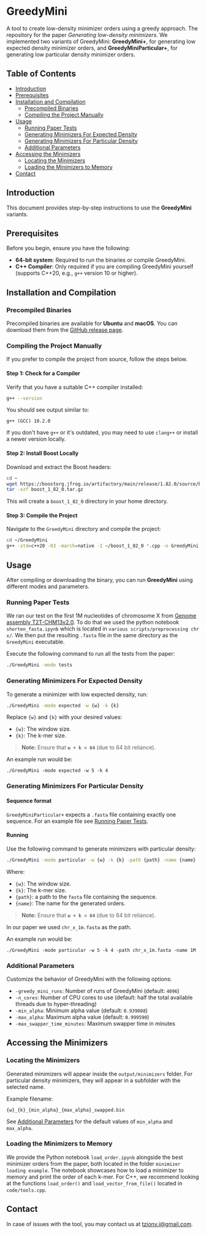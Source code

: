 # GreedyMini

A tool to create low-density minimizer orders using a greedy approach. The repository for the paper *Generating low-density minimizers*. We implemented two variants of GreedyMini: **GreedyMini+**, for generating low expected density minimizer orders, and **GreedyMiniParticular+**, for generating low particular density minimizer orders.

## Table of Contents

- [Introduction](#introduction)
- [Prerequisites](#prerequisites)
- [Installation and Compilation](#installation-and-compilation)
  - [Precompiled Binaries](#precompiled-binaries)
  - [Compiling the Project Manually](#compiling-the-project-manually)
- [Usage](#usage)
  - [Running Paper Tests](#running-paper-tests)
  - [Generating Minimizers For Expected Density](#generating-minimizers-for-expected-density)
  - [Generating Minimizers For Particular Density](#generating-minimizers-for-particular-density)
  - [Additional Parameters](#additional-parameters)
- [Accessing the Minimizers](#accessing-the-minimizers)
  - [Locating the Minimizers](#locating-the-minimizers)
  - [Loading the Minimizers to Memory](#loading-the-minimizers-to-memory)
- [Contact](#contact)

## Introduction

This document provides step-by-step instructions to use the **GreedyMini** variants.

## Prerequisites

Before you begin, ensure you have the following:

- **64-bit system**: Required to run the binaries or compile GreedyMini.
- **C++ Compiler**: Only required if you are compiling GreedyMini yourself (supports C++20, e.g., `g++` version 10 or higher).

## Installation and Compilation

### Precompiled Binaries

Precompiled binaries are available for **Ubuntu** and **macOS**. You can download them from the [GitHub release page](https://github.com/OrensteinLab/GreedyMini/releases).


### Compiling the Project Manually

If you prefer to compile the project from source, follow the steps below.

#### Step 1: Check for a Compiler

Verify that you have a suitable C++ compiler installed:

```bash
g++ --version
```

You should see output similar to:

```
g++ (GCC) 10.2.0
```

If you don't have `g++` or it's outdated, you may need to use `clang++` or install a newer version locally.

#### Step 2: Install Boost Locally

Download and extract the Boost headers:

```bash
cd ~
wget https://boostorg.jfrog.io/artifactory/main/release/1.82.0/source/boost_1_82_0.tar.gz
tar -xzf boost_1_82_0.tar.gz
```

This will create a `boost_1_82_0` directory in your home directory.

#### Step 3: Compile the Project

Navigate to the `GreedyMini` directory and compile the project:

```bash
cd ~/GreedyMini
g++ -std=c++20 -O3 -march=native -I ~/boost_1_82_0 *.cpp -o GreedyMini
```

## Usage

After compiling or downloading the binary, you can run **GreedyMini** using different modes and parameters.

### Running Paper Tests

We ran our test on the first 1M nucleotides of chromosome X from [Genome assembly T2T-CHM13v2.0](https://www.ncbi.nlm.nih.gov/datasets/genome/GCF_009914755.1/). To do that we used the python notebook `shorten_fasta.ipynb` which is located in `various scripts/preprocessing chr x/`. We then put the resulting `.fasta` file in the same directory as the `GreedyMini` executable.

Execute the following command to run all the tests from the paper:

```bash
./GreedyMini -mode tests
```

### Generating Minimizers For Expected Density

To generate a minimizer with low expected density, run:

```bash
./GreedyMini -mode expected -w {w} -k {k}
```

Replace `{w}` and `{k}` with your desired values:

- `{w}`: The window size.
- `{k}`: The k-mer size.

> **Note:** Ensure that **`w + k < 64`** (due to 64 bit reliance).

An example run would be:
```
./GreedyMini -mode expected -w 5 -k 4
```

### Generating Minimizers For Particular Density

#### Sequence format

`GreedyMiniParticular+` expects a `.fasta` file containing exactly one sequence. For an example file see [Running Paper Tests](#running-paper-tests).

#### Running

Use the following command to generate minimizers with particular density:

```bash
./GreedyMini -mode particular -w {w} -k {k} -path {path} -name {name}
```

Where:

- `{w}`: The window size.
- `{k}`: The k-mer size.
- `{path}`: a path to the `fasta` file containing the sequence.
- `{name}`: The name for the generated orders.

> **Note:** Ensure that **`w + k < 64`** (due to 64 bit reliance).

In our paper we used `chr_x_1m.fasta` as the path.

An example run would be:
```
./GreedyMini -mode particular -w 5 -k 4 -path chr_x_1m.fasta -name 1M
```
### Additional Parameters

Customize the behavior of GreedyMini with the following options:

- `-greedy_mini_runs`: Number of runs of GreedyMini (default: `4096`)
- `-n_cores`: Number of CPU cores to use (default: half the total available threads due to hyper-threading)
- `-min_alpha`: Minimum alpha value (default: `0.939088`)
- `-max_alpha`: Maximum alpha value (default: `0.999590`)
- `-max_swapper_time_minutes`: Maximum swapper time in minutes

## Accessing the Minimizers

### Locating the Minimizers

Generated minimizers will appear inside the `output/minimizers` folder. For particular density minimizers, they will appear in a subfolder with the selected name.

Example filename:

```
{w}_{k}_{min_alpha}_{max_alpha}_swapped.bin
```

See [Additional Parameters](#additional-parameters) for the default values of `min_alpha` and `max_alpha`.

### Loading the Minimizers to Memory

We provide the Python notebook `load_order.ipynb` alongside the best minimizer orders from the paper, both located in the folder `minimizer loading example`. The notebook showcases how to load a minimizer to memory and print the order of each k-mer. For C++, we recommend looking at the functions `load_order()` and `load_vector_from_file()` located in `code/tools.cpp`.


## Contact
In case of issues with the tool, you may contact us at tziony.i@gmail.com.